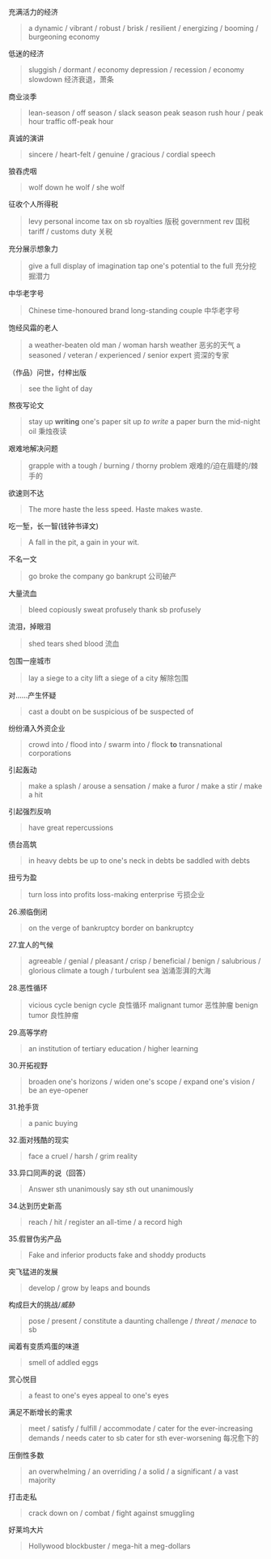 充满活力的经济
> a dynamic / vibrant / robust / brisk / resilient / energizing / booming / burgeoning economy 

低迷的经济
> sluggish / dormant / 
> economy depression / recession / economy slowdown 经济衰退，萧条

商业淡季
> lean-season / off season / slack season
> peak season
> rush hour / peak hour
> traffic off-peak hour

真诚的演讲
> sincere / heart-felt / genuine / gracious / cordial speech

狼吞虎咽
> wolf down
> he wolf / she wolf

征收个人所得税
> levy personal income tax on sb
> royalties 版税
> government rev 国税
> tariff / customs duty 关税

充分展示想象力
> give a full display of imagination
> tap one's potential to the full 充分挖掘潜力

中华老字号
> Chinese time-honoured brand
> long-standing couple 中华老字号

饱经风霜的老人
> a weather-beaten old man / woman
> harsh weather 恶劣的天气
> a seasoned / veteran / experienced / senior expert 资深的专家

（作品）问世，付梓出版
> see the light of day 

熬夜写论文
> stay up **writing** one's paper
> sit up *to write* a paper
> burn the mid-night oil 秉烛夜读

艰难地解决问题
> grapple with a tough / burning / thorny problem 艰难的/迫在眉睫的/棘手的

欲速则不达
> The more haste the less speed.
> Haste makes waste.

吃一堑，长一智(钱钟书译文)
> A fall in the pit, a gain in your wit.

不名一文
> go broke
> the company go bankrupt 公司破产

大量流血
> bleed copiously
> sweat profusely
> thank sb profusely

流泪，掉眼泪
> shed tears 
> shed blood 流血

包围一座城市
> lay a siege to a city
> lift a siege of a city 解除包围

对……产生怀疑
> cast a doubt on
> be suspicious of 
> be suspected of

纷纷涌入外资企业
> crowd into / flood into / swarm into / flock **to** transnational corporations 

引起轰动
> make a splash / arouse a sensation / make a furor / make a stir / make a hit

引起强烈反响
> have great repercussions 

债台高筑
> in heavy debts
> be up to one's neck in debts
> be saddled with debts

扭亏为盈
> turn loss into profits
> loss-making enterprise 亏损企业

26.濒临倒闭
> on the verge of bankruptcy
> border on bankruptcy

27.宜人的气候 
> agreeable / genial / pleasant / crisp / beneficial / benign / salubrious / glorious climate
> a tough / turbulent sea 汹涌澎湃的大海

28.恶性循环
> vicious cycle
> benign cycle 良性循环
> malignant tumor 恶性肿瘤
> benign tumor 良性肿瘤 

29.高等学府
> an institution of tertiary education / higher learning 

30.开拓视野
> broaden one's horizons / widen one's scope / expand one's vision / be an eye-opener

31.抢手货
> a panic buying 

32.面对残酷的现实
> face a cruel / harsh / grim reality

33.异口同声的说（回答）
> Answer sth unanimously
> say sth out unanimously 

34.达到历史新高
> reach / hit / register an all-time / a record high

35.假冒伪劣产品
> Fake and inferior products
> fake and shoddy products

突飞猛进的发展
> develop / grow by leaps and bounds

构成巨大的挑战/*威胁*
> pose / present / constitute a daunting challenge / *threat / menace* to sb

闻着有变质鸡蛋的味道
> smell of addled eggs

赏心悦目
>a feast to one's eyes
>appeal to one's eyes

满足不断增长的需求
> meet / satisfy / fulfill / accommodate / cater for the ever-increasing demands / needs
	cater to sb
	cater for sth
> ever-worsening 每况愈下的

压倒性多数
> an overwhelming / an overriding / a solid / a significant / a vast majority

打击走私
> crack down on / combat / fight against smuggling 

好莱坞大片
> Hollywood blockbuster / mega-hit
> a meg-dollars